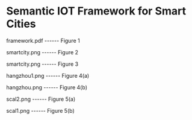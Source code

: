 # Semantic  IOT Framework for  Smart Cities

framework.pdf  ------ Figure 1

smartcity.png  ------ Figure 2

smartcity.png  ------ Figure 3

hangzhou1.png  ------ Figure 4(a)

hangzhou.png   ------ Figure 4(b)

scal2.png      ------ Figure 5(a)

scal1.png      ------ Figure 5(b)

